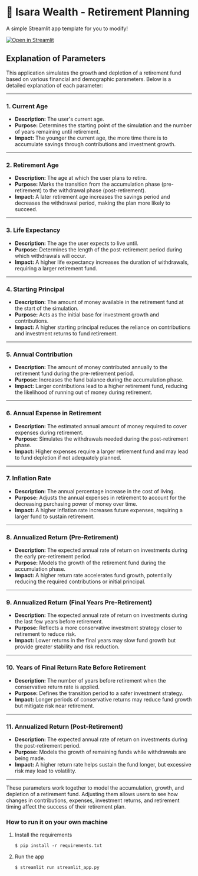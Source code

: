 # 🎈 Isara Wealth - Retirement Planning

A simple Streamlit app template for you to modify!

[![Open in Streamlit](https://static.streamlit.io/badges/streamlit_badge_black_white.svg)](https://isrw-retirement-plan.streamlit.app)

## Explanation of Parameters

This application simulates the growth and depletion of a retirement fund based on various financial and demographic parameters. Below is a detailed explanation of each parameter:

---

### 1. Current Age
- **Description:** The user's current age.
- **Purpose:** Determines the starting point of the simulation and the number of years remaining until retirement.
- **Impact:** The younger the current age, the more time there is to accumulate savings through contributions and investment growth.

---

### 2. Retirement Age
- **Description:** The age at which the user plans to retire.
- **Purpose:** Marks the transition from the accumulation phase (pre-retirement) to the withdrawal phase (post-retirement).
- **Impact:** A later retirement age increases the savings period and decreases the withdrawal period, making the plan more likely to succeed.

---

### 3. Life Expectancy
- **Description:** The age the user expects to live until.
- **Purpose:** Determines the length of the post-retirement period during which withdrawals will occur.
- **Impact:** A higher life expectancy increases the duration of withdrawals, requiring a larger retirement fund.

---

### 4. Starting Principal
- **Description:** The amount of money available in the retirement fund at the start of the simulation.
- **Purpose:** Acts as the initial base for investment growth and contributions.
- **Impact:** A higher starting principal reduces the reliance on contributions and investment returns to fund retirement.

---

### 5. Annual Contribution
- **Description:** The amount of money contributed annually to the retirement fund during the pre-retirement period.
- **Purpose:** Increases the fund balance during the accumulation phase.
- **Impact:** Larger contributions lead to a higher retirement fund, reducing the likelihood of running out of money during retirement.

---

### 6. Annual Expense in Retirement
- **Description:** The estimated annual amount of money required to cover expenses during retirement.
- **Purpose:** Simulates the withdrawals needed during the post-retirement phase.
- **Impact:** Higher expenses require a larger retirement fund and may lead to fund depletion if not adequately planned.

---

### 7. Inflation Rate
- **Description:** The annual percentage increase in the cost of living.
- **Purpose:** Adjusts the annual expenses in retirement to account for the decreasing purchasing power of money over time.
- **Impact:** A higher inflation rate increases future expenses, requiring a larger fund to sustain retirement.

---

### 8. Annualized Return (Pre-Retirement)
- **Description:** The expected annual rate of return on investments during the early pre-retirement period.
- **Purpose:** Models the growth of the retirement fund during the accumulation phase.
- **Impact:** A higher return rate accelerates fund growth, potentially reducing the required contributions or initial principal.

---

### 9. Annualized Return (Final Years Pre-Retirement)
- **Description:** The expected annual rate of return on investments during the last few years before retirement.
- **Purpose:** Reflects a more conservative investment strategy closer to retirement to reduce risk.
- **Impact:** Lower returns in the final years may slow fund growth but provide greater stability and risk reduction.

---

### 10. Years of Final Return Rate Before Retirement
- **Description:** The number of years before retirement when the conservative return rate is applied.
- **Purpose:** Defines the transition period to a safer investment strategy.
- **Impact:** Longer periods of conservative returns may reduce fund growth but mitigate risk near retirement.

---

### 11. Annualized Return (Post-Retirement)
- **Description:** The expected annual rate of return on investments during the post-retirement period.
- **Purpose:** Models the growth of remaining funds while withdrawals are being made.
- **Impact:** A higher return rate helps sustain the fund longer, but excessive risk may lead to volatility.

---

These parameters work together to model the accumulation, growth, and depletion of a retirement fund. Adjusting them allows users to see how changes in contributions, expenses, investment returns, and retirement timing affect the success of their retirement plan.


### How to run it on your own machine

1. Install the requirements

   ```
   $ pip install -r requirements.txt
   ```

2. Run the app

   ```
   $ streamlit run streamlit_app.py
   ```
